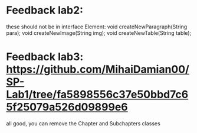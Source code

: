 # Feedback lab2:
these should not be in interface Element:
    void createNewParagraph(String para);
    void createNewImage(String img);
    void createNewTable(String table);
    
# Feedback lab3: https://github.com/MihaiDamian00/SP-Lab1/tree/fa5898556c37e50bbd7c65f25079a526d09899e6

all good, you can remove the Chapter and Subchapters classes
